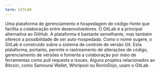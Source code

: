 ```yaml
---
term: GITLAB
---
```


Uma plataforma de gerenciamento e hospedagem de código-fonte que facilita a colaboração entre desenvolvedores. O GitLab é a principal alternativa ao GitHub. A plataforma é bastante semelhante, mas também oferece a possibilidade de ser auto-hospedada. Como o nome sugere, o GitLab é construído sobre o sistema de controle de versão Git. Esta plataforma, portanto, permite o rastreamento de alterações de código, gerenciamento de versões e fomenta a colaboração por meio de ferramentas como pull requests e issues. Alguns projetos relacionados ao Bitcoin, como Samourai Wallet, Whirlpool ou RoninDojo, usam o GitLab.
